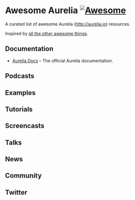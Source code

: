 # Awesome Aurelia [![Awesome](https://cdn.rawgit.com/sindresorhus/awesome/d7305f38d29fed78fa85652e3a63e154dd8e8829/media/badge.svg)](https://github.com/sindresorhus/awesome)

A curated list of awesome Aurelia (http://aurelia.io) resources.

Inspired by [all the other awesome things](https://github.com/bayandin/awesome-awesomeness).

## Documentation

- [Aurelia Docs](http://aurelia.io/docs.html) – The official Aurelia documentation.

## Podcasts  ##

## Examples

## Tutorials

## Screencasts

## Talks

## News

## Community

## Twitter

